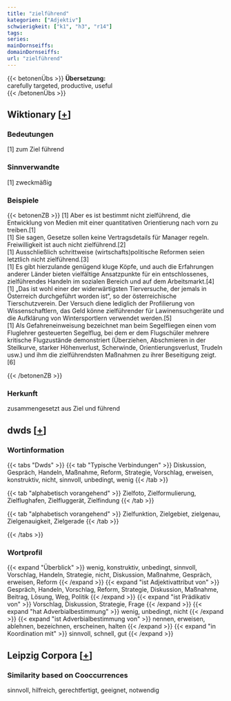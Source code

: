 ```yaml
---
title: "zielführend"
kategorien: ["Adjektiv"]
schwierigkeit: ["k1", "h3", "r14"]
tags:
series:
mainDornseiffs:
domainDornseiffs:
url: "zielführend"
---
```


{{< betonenÜbs >}}
**Übersetzung:**  
carefully targeted, productive, useful  
{{< /betonenÜbs >}}

## Wiktionary [[+](https://de.wiktionary.org/wiki/zielführend)]

### Bedeutungen
[1] zum Ziel führend  

### Sinnverwandte
[1] zweckmäßig  

### Beispiele
{{< betonenZB >}}
[1] Aber es ist bestimmt nicht zielführend, die Entwicklung von Medien mit einer quantitativen Orientierung nach vorn zu treiben.[1]  
[1] Sie sagen, Gesetze sollen keine Vertragsdetails für Manager regeln. Freiwilligkeit ist auch nicht zielführend.[2]  
[1] Ausschließlich schrittweise (wirtschafts)politische Reformen seien letztlich nicht zielführend.[3]  
[1] Es gibt hierzulande genügend kluge Köpfe, und auch die Erfahrungen anderer Länder bieten vielfältige Ansatzpunkte für ein entschlossenes, zielführendes Handeln im sozialen Bereich und auf dem Arbeitsmarkt.[4]  
[1] „Das ist wohl einer der widerwärtigsten Tierversuche, der jemals in Österreich durchgeführt worden ist“, so der österreichische Tierschutzverein. Der Versuch diene lediglich der Profilierung von Wissenschaftlern, das Geld könne zielführender für Lawinensuchgeräte und die Aufklärung von Wintersportlern verwendet werden.[5]  
[1] Als Gefahreneinweisung bezeichnet man beim Segelfliegen einen vom Fluglehrer gesteuerten Segelflug, bei dem er dem Flugschüler mehrere kritische Flugzustände demonstriert (Überziehen, Abschmieren in der Steilkurve, starker Höhenverlust, Scherwinde, Orientierungsverlust, Trudeln usw.) und ihm die zielführendsten Maßnahmen zu ihrer Beseitigung zeigt.[6]  

{{< /betonenZB >}}
### Herkunft
zusammengesetzt aus Ziel und führend  



## dwds [[+](https://www.dwds.de/wb/zielführend)]

### Wortinformation
{{< tabs "Dwds" >}}
{{< tab "Typische Verbindungen" >}}
Diskussion, Gespräch, Handeln, Maßnahme, Reform, Strategie, Vorschlag, erweisen, konstruktiv, nicht, sinnvoll, unbedingt, wenig
{{< /tab >}}

{{< tab "alphabetisch vorangehend" >}}
Zielfoto, Zielformulierung, Zielflughafen, Zielfluggerät, Zielfindung
{{< /tab >}}

{{< tab "alphabetisch vorangehend" >}}
Zielfunktion, Zielgebiet, zielgenau, Zielgenauigkeit, Zielgerade
{{< /tab >}}

{{< /tabs >}}

### Wortprofil
{{< expand "Überblick" >}} wenig, konstruktiv, unbedingt, sinnvoll, Vorschlag, Handeln, Strategie, nicht, Diskussion, Maßnahme, Gespräch, erweisen, Reform {{< /expand >}}
{{< expand "ist Adjektivattribut von" >}} Gespräch, Handeln, Vorschlag, Reform, Strategie, Diskussion, Maßnahme, Beitrag, Lösung, Weg, Politik {{< /expand >}}
{{< expand "ist Prädikativ von" >}} Vorschlag, Diskussion, Strategie, Frage {{< /expand >}}
{{< expand "hat Adverbialbestimmung" >}} wenig, unbedingt, nicht {{< /expand >}}
{{< expand "ist Adverbialbestimmung von" >}} nennen, erweisen, ablehnen, bezeichnen, erscheinen, halten {{< /expand >}}
{{< expand "in Koordination mit" >}} sinnvoll, schnell, gut {{< /expand >}}

## Leipzig Corpora [[+](https://corpora.uni-leipzig.de/en/res?word=zielführend&corpusId=deu_newscrawl-public_2018)]


### Similarity based on Cooccurrences
sinnvoll, hilfreich, gerechtfertigt, geeignet, notwendig

